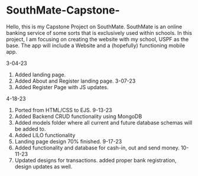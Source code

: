 # SouthMate-Capstone-
Hello, this is my Capstone Project on SouthMate.
SouthMate is an online banking service of some sorts that is exclusively used within schools. In this project, I am focusing on creating the website with my school, USPF as the base. The app will include a Website and a (hopefully) functioning mobile app. 

3-04-23
  1. Added landing page.
  2. Added About and Register landing page.
3-07-23
  1. Added Register Page with JS updates.

4-18-23
  1. Ported from HTML/CSS to EJS.
9-13-23
  1. Added Backend CRUD functionality using MongoDB
  2. Added models folder where all current and future database schemas will be added to.
  3. Added LILO functionality
  4. Landing page design 70% finished.
9-17-23
  1. Added functionality and database for cash-in, out and send money.
10-11-23
  1. Updated designs for transactions. added proper bank registration, design updates as well.
